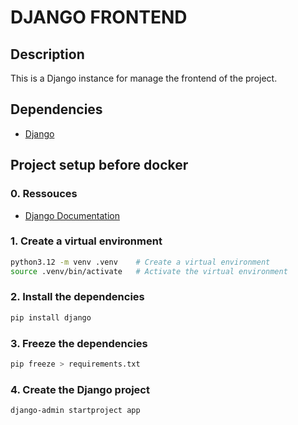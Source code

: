 # DJANGO FRONTEND
## Description
This is a Django instance for manage the frontend of the project.
## Dependencies
- [Django](https://www.djangoproject.com/)

## Project setup before docker
### 0. Ressouces
- [Django Documentation](https://docs.djangoproject.com/en/5.0/intro/tutorial01/)
### 1. Create a virtual environment
```bash
python3.12 -m venv .venv    # Create a virtual environment
source .venv/bin/activate   # Activate the virtual environment
```
### 2. Install the dependencies
```bash
pip install django
```
### 3. Freeze the dependencies
```bash
pip freeze > requirements.txt
```
### 4. Create the Django project
```bash
django-admin startproject app
```
